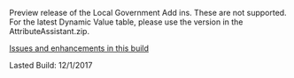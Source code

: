Preview release of the Local Government Add ins.  These are not supported.  For the latest Dynamic Value table, please use the version in the AttributeAssistant.zip.

[Issues and enhancements in this build](
  https://github.com/Esri/local-government-desktop-addins/issues?utf8=%E2%9C%93&q=is%3Aissue%20is%3Aopen%20milestone%3A%22Fall%202017%22%20label%3AInstalled%20)
  
Lasted Build: 12/1/2017
